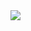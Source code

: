<img align="center" src="https://github-readme-stats.vercel.app/api/<CARD_TYPE>/?username=mystixxx&theme=dark" />
